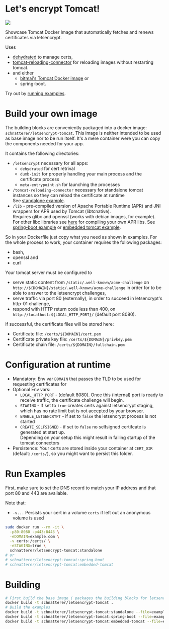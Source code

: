 Let's encrypt Tomcat!
========

[![](https://img.shields.io/docker/image-size/schnatterer/letsencrypt-tomcat)](https://hub.docker.com/r/schnatterer/letsencrypt-tomcat)

Showcase Tomcat Docker Image that automatically fetches and renews certificates via letsencrypt. 

Uses 
* [dehydrated](http://dehydrated.io/) to manage certs, 
* [tomcat-reloading-connector](https://github.com/schnatterer/tomcat-reloading-connector) for reloading images without 
  restarting tomcat. 
* and either
  * [bitmai's Tomcat Docker image](https://hub.docker.com/r/bitnami/tomcat) or
  * spring-boot.
  
Try out by [running examples](#Run-Examples).

# Build your own image

The building blocks are conveniently packaged into a docker image: `schnatterer/letsencrypt-tomcat`.
This image is neither intended to be used as base image nor to be run itself.
It's a mere container were you can copy the components needed for your app.

It contains the following directories:

* `/letsencrypt` necessary for all apps:
  * `dehydrated` for cert retrival
  * `dumb-init` for properly handling your main process and the certificate process
  * `meta-entrypoint.sh` for launching the processes
* `/tomcat-reloading-connector` necessary for standalone tomcat instances so they can reload the certificate at runtime  
  See [standalone example](examples/standalone).
* `/lib` - pre-compiled version of Apache Portable Runtime (APR) and JNI wrappers for APR used by Tomcat (libtcnative).  
  Requires glibc and openssl (works with debian images, for example).  
  For other libc libraries see [here](https://tomcat.apache.org/tomcat-9.0-doc/apr.html) for compiling your own APR libs.
  See [spring-boot example](examples/spring-boot) or [embedded tomcat example](examples/embedded-tomcat).  

So in your Dockerfile just copy what you need as shown in examples.
For the whole process to work, your container requires the following packages:

* bash,
* openssl and
* curl

Your tomcat server must be configured to
 * serve static content from `/static/.well-known/acme-challenge` on `http://${DOMAIN}/static/.well-known/acme-challenge` 
   in order for to be able to answer to the letsencrypt challenges,
 * serve traffic via port 80 (externally), in order to succeed in letsencrypt's http-01 challenge,
 * respond with HTTP return code less than 400, on `http://localhost:${LOCAL_HTTP_PORT}/` (default port 8080).

If successful, the certificate files will be stored here:
  * Certificate file: `/certs/${DOMAIN}/cert.pem`
  * Certificate private key file: `/certs/${DOMAIN}/privkey.pem`
  * Certificate chain file: `/certs/${DOMAIN}/fullchain.pem`

# Configuration at runtime

* Mandatory: Env var `DOMAIN` that passes the TLD to be used for requesting certificates for
* Optional Env vars: 
  * `LOCAL_HTTP_PORT` - (default 8080). Once this (internal) port is ready to receive traffic, the certificate challenge will begin.
  * `STAGING` - If set to `true` creates certs against letsencrypt staging, which has no rate limit but 
    is not accepted by your browser.
  * `ENABLE_LETSENCRYPT` - if set to `false` the letsencrypt process is not started 
  * `CREATE_SELFSIGNED` - if set to `false` no selfsigned certifcate is generated at start up.  
     Depending on your setup this might result in failing startup of the tomcat connectors
* Persistence: Your certs are stored inside your container at `CERT_DIR` (default: `/certs/`), so you might want to 
  persist this folder.

# Run Examples

First, make sure to set the DNS record to match your IP address and that port 80 and 443 are available.  

Note that:
- `-v...` Persists your cert in a volume `certs` if left out an anonymous volume is used

```bash
sudo docker run --rm -it \
  -p80:8080 -p443:8443 \
  -eDOMAIN=example.com \
  -v certs:/certs/ \
  -eSTAGING=true \
  schnatterer/letsencrypt-tomcat:standalone
# or
# schnatterer/letsencrypt-tomcat:spring-boot
# schnatterer/letsencrypt-tomcat:embedded-tomcat
```

# Building

```bash
# First build the base image ( packages the building blocks for letsencrypt tomcat)
docker build -t schnatterer/letsencrypt-tomcat .
# Build the examples 
docker build -t schnatterer/letsencrypt-tomcat:standalone --file=examples/standalone/Dockerfile .
docker build -t schnatterer/letsencrypt-tomcat:spring-boot --file=examples/spring-boot/Dockerfile .
docker build -t schnatterer/letsencrypt-tomcat:embedded-tomcat --file=examples/embedded-tomcat/Dockerfile .
```